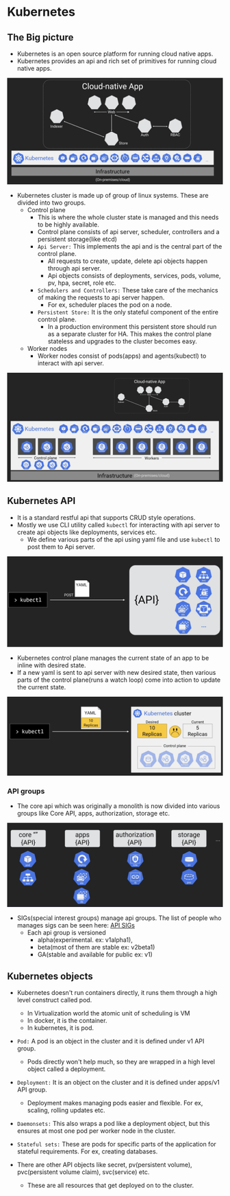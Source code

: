 # Kubernetes 

## The Big picture 

- Kubernetes is an open source platform for running cloud native apps.
- Kubernetes provides an api and rich set of primitives for running cloud native apps.

![K8s Big Picture](images/k8s_big_picture.png)

- Kubernetes cluster is made up of group of linux systems. These are divided into two groups.
  - Control plane
    - This is where the whole cluster state is managed and this needs to be highly available.
    - Control plane consists of api server, scheduler, controllers and a persistent storage(like etcd)
    - `Api Server:` This implements the api and is the central part of the control plane.
      - All requests to create, update, delete api objects happen through api server.
      - Api objects consists of deployments, services, pods, volume, pv, hpa, secret, role etc. 
    - `Schedulers and Controllers:` These take care of the mechanics of making the requests to api server happen.
      - For ex, scheduler places the pod on a node.
    - `Persistent Store:` It is the only stateful component of the entire control plane.
      - In a production environment this persistent store should run as a separate cluster for HA. 
      This makes the control plane stateless and upgrades to the cluster becomes easy.
  - Worker nodes
    - Worker nodes consist of pods(apps) and agents(kubectl) to interact with api server.

![K8s Big Picture](images/k8s_control_plane.png)  

## Kubernetes API

- It is a standard restful api that supports CRUD style operations.
- Mostly we use CLI utility called `kubectl` for interacting with api server to create api objects like deployments, services etc.
  - We define various parts of the api using yaml file and use `kubectl` to post them to Api server.

![Kubernetes API](images/kubectl.png)

- Kubernetes control plane manages the current state of an app to be inline with desired state.
- If a new yaml is sent to api server with new desired state, then various parts of the control plane(runs a watch loop) 
  come into action to update the current state.

![Desired state](images/api_server.png)

### API groups
- The core api which was originally a monolith is now divided into various groups like Core API, apps, authorization, storage etc.

![API Groups](images/api_groups.png)

- SIGs(special interest groups) manage api groups. The list of people who manages sigs can be seen here: [API SIGs](https://github.com/kubernetes/community/blob/master/sig-list.md)
  - Each api group is versioned 
    - alpha(experimental. ex: v1alpha1), 
    - beta(most of them are stable ex: v2beta1)
    - GA(stable and available for public ex: v1)

## Kubernetes objects

- Kubernetes doesn't run containers directly, it runs them through a high level construct called pod.
  - In Virtualization world the atomic unit of scheduling is VM
  - In docker, it is the container.
  - In kubernetes, it is pod.

- `Pod:` A pod is an object in the cluster and it is defined under v1 API group.
  - Pods directly won't help much, so they are wrapped in a high level object called a deployment.
- `Deployment:` It is an object on the cluster and it is defined under apps/v1 API group.
  - Deployment makes managing pods easier and flexible. For ex, scaling, rolling updates etc.
- `Daemonsets:` This also wraps a pod like a deployment object, but this ensures at most one pod per worker node in the cluster.
- `Stateful sets:` These are pods for specific parts of the application for stateful requirements. For ex, creating databases.
- There are other API objects like secret, pv(persistent volume), pvc(persistent volume claim), svc(service) etc.
  - These are all resources that get deployed on to the cluster.
  
